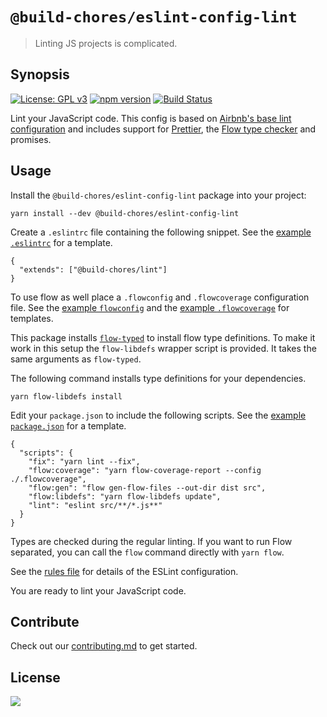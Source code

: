 # `@build-chores/eslint-config-lint`

> Linting JS projects is complicated.

## Synopsis

[![License: GPL v3](https://img.shields.io/badge/License-GPL%20v3-blue.svg)](https://www.gnu.org/licenses/gpl-3.0) [![npm version](https://img.shields.io/npm/v/@build-chores/eslint-config-lint.svg?style=flat)](https://www.npmjs.com/package/@build-chores/eslint-config-lint) [![Build Status](https://travis-ci.org/critocrito/build-chores.svg?branch=master)](https://travis-ci.org/critocrito/build-chores)

Lint your JavaScript code. This config is based on [Airbnb's base lint configuration](https://github.com/airbnb/javascript/tree/master/packages/eslint-config-airbnb-base) and includes support for [Prettier](https://prettier.io/), the [Flow type checker](https://flow.org/) and promises.

## Usage

Install the `@build-chores/eslint-config-lint` package into your project:

```
yarn install --dev @build-chores/eslint-config-lint
```

Create a `.eslintrc` file containing the following snippet. See the [example `.eslintrc`](../../project-example/.eslintrc) for a template.

```
{
  "extends": ["@build-chores/lint"]
}
```

 To use flow as well place a `.flowconfig` and `.flowcoverage` configuration file. See the [example `flowconfig`](../../project-example/.flowconfig) and the [example `.flowcoverage`](../../project-example/.flowcoverage) for templates.

This package installs [`flow-typed`](https://github.com/flow-typed/flow-typed#readme) to install flow type definitions. To make it work in this setup the `flow-libdefs` wrapper script is provided. It takes the same arguments as `flow-typed`.

The following command installs type definitions for your dependencies.

```
yarn flow-libdefs install
```

Edit your `package.json` to include the following scripts. See the [example `package.json`](../../project-example/package.json) for a template.

```
{
  "scripts": {
    "fix": "yarn lint --fix",
    "flow:coverage": "yarn flow-coverage-report --config ./.flowcoverage",
    "flow:gen": "flow gen-flow-files --out-dir dist src",
    "flow:libdefs": "yarn flow-libdefs update",
    "lint": "eslint src/**/*.js**"
  }
}
```

Types are checked during the regular linting. If you want to run Flow separated, you can call the `flow` command directly with `yarn flow`.

See the [rules file](index.js) for details of the ESLint configuration.

You are ready to lint your JavaScript code.

## Contribute

Check out our [contributing.md](../../CONTRIBUTING.md) to get started.

## License

[<img src="https://www.gnu.org/graphics/gplv3-88x31.png" align="left" />](license)
